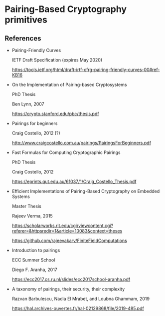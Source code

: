 # Pairing-Based Cryptography primitives

## References

- Pairing-Friendly Curves

  IETF Draft Specification (expires May 2020)

  https://tools.ietf.org/html/draft-irtf-cfrg-pairing-friendly-curves-00#ref-KB16

- On the Implementation of Pairing-based Cryptosystems

  PhD Thesis

  Ben Lynn, 2007

  https://crypto.stanford.edu/pbc/thesis.pdf

- Pairings for beginners

  Craig Costello, 2012 (?)

  http://www.craigcostello.com.au/pairings/PairingsForBeginners.pdf

- Fast Formulas for Computing Cryptographic Pairings

  PhD Thesis

  Craig Costello, 2012

  https://eprints.qut.edu.au/61037/1/Craig_Costello_Thesis.pdf

- Efficient Implementations of Pairing-Based Cryptography on Embedded Systems

  Master Thesis

  Rajeev Verma, 2015

  https://scholarworks.rit.edu/cgi/viewcontent.cgi?referer=&httpsredir=1&article=10083&context=theses

  https://github.com/rajeevakarv/FiniteFieldComputations

- Introduction to pairings

  ECC Summer School

  Diego F. Aranha, 2017

  https://ecc2017.cs.ru.nl/slides/ecc2017school-aranha.pdf

- A taxonomy of pairings, their security, their complexity

  Razvan Barbulescu, Nadia El Mrabet, and Loubna Ghammam, 2019

  https://hal.archives-ouvertes.fr/hal-02129868/file/2019-485.pdf
